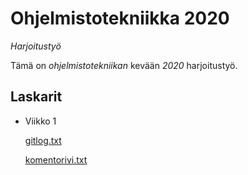 # Ohjelmistotekniikka 2020
*Harjoitustyö*

Tämä on *ohjelmistotekniikan* kevään _2020_ harjoitustyö.

## Laskarit 

* Viikko 1

  [gitlog.txt](https://github.com/juhakaup/ot-harjoitustyo/blob/master/laskarit/viikko1/gitlog.txt)

  [komentorivi.txt](https://github.com/juhakaup/ot-harjoitustyo/blob/master/laskarit/viikko1/komentorivi.txt)

